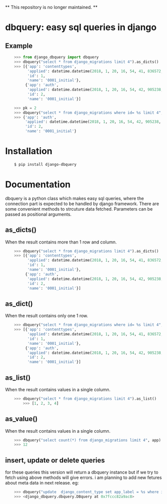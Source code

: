 ** This repository is no longer maintained. **

dbquery: easy sql queries in django
===================================

Example
-------

```python
    >>> from django_dbquery import dbquery
    >>> dbquery("select * from django_migrations limit 4").as_dicts()
    >>> [{'app': 'contenttypes',
		  'applied': datetime.datetime(2018, 1, 20, 16, 54, 41, 836572, tzinfo=<UTC>),
		  'id': 1,
		  'name': '0001_initial'},
		 {'app': 'auth',
		  'applied': datetime.datetime(2018, 1, 20, 16, 54, 42, 905238, tzinfo=<UTC>),
		  'id': 2,
		  'name': '0001_initial'}]

    >>> pk = 2
    >>> dbquery("select * from django_migrations where id= %s limit 4", pk).as_dict()
    >>> {'app': 'auth',
		 'applied': datetime.datetime(2018, 1, 20, 16, 54, 42, 905238, tzinfo=<UTC>),
		 'id': 2,
		 'name': '0001_initial'}
```


Installation
============

``` bash
    $ pip install django-dbquery
```

Documentation
=============

dbquery is a python class which makes easy sql queries, where the connection part is
expected to be handled by django framework. There are some convenient methods
to strcuture data fetched. Parameters can be passed as positional arguments.


as_dicts()
-----------
When the result contains more than 1 row and column. 
```python
    >>> dbquery("select * from django_migrations limit 4").as_dicts()
    >>> [{'app': 'contenttypes',
		  'applied': datetime.datetime(2018, 1, 20, 16, 54, 41, 836572, tzinfo=<UTC>),
		  'id': 1,
		  'name': '0001_initial'},
		 {'app': 'auth',
		  'applied': datetime.datetime(2018, 1, 20, 16, 54, 42, 905238, tzinfo=<UTC>),
		  'id': 2,
		  'name': '0001_initial'}]
```

as_dict()
-----
When the result contains only one 1 row.
```python
    >>> dbquery("select * from django_migrations where id= %s limit 4", pk).as_dict()
    >>> [{'app': 'contenttypes',
		  'applied': datetime.datetime(2018, 1, 20, 16, 54, 41, 836572, tzinfo=<UTC>),
		  'id': 1,
		  'name': '0001_initial'},
		 {'app': 'auth',
		  'applied': datetime.datetime(2018, 1, 20, 16, 54, 42, 905238, tzinfo=<UTC>),
		  'id': 2,
		  'name': '0001_initial'}]
```
as_list()
-----
When the result contains values in a single column.
```python
 	>>> dbquery("select * from django_migrations limit 4").as_list()
    	>>> [1, 2, 3, 4]
```
as_value()
-----
When the result contains values in a single column.
```python
    >>> dbquery("select count(*) from django_migrations limit 4", app).as_value()
    >>> 12
```

insert, update or delete queries
-----------
for these queries this version will return a dbquery instance but if we try to fetch 
using above methods will give errors. i am planning to add new fetures about meta data in 
next release.
eg:
```python
	>>> dbquery("update  django_content_type set app_label = %s where id = %s", "admin", 1)
	>>> <django_dbquery.dbquery.DBquery at 0x7fccc82a9ac8>
```



